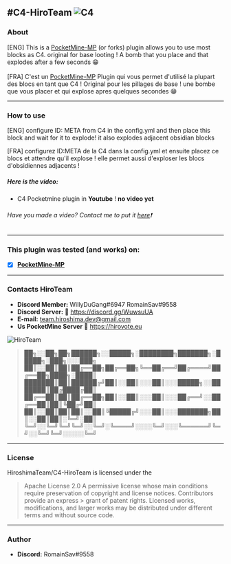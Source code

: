 #C4-HiroTeam
![C4](https://zupimages.net/up/20/24/4988.png)
---
### About
[ENG] This is a [PocketMine-MP](https://github.com/pmmp/PocketMine-MP) (or forks) plugin allows you to use most blocks as C4. original for base looting ! A bomb that you place and that explodes after a few seconds :grin:<br/><br/>
[FRA] C'est un [PocketMine-MP](https://github.com/pmmp/PocketMine-MP) Plugin qui vous permet d'utilisé la plupart des blocs en tant que C4 ! Original pour les pillages de base ! une bombe que vous placer et qui explose apres quelques secondes :grin:

---
### How to use
[ENG] configure ID: META from C4 in the config.yml and then place this block and wait for it to explode! it also explodes adjacent obsidian blocks

[FRA] configurez ID:META de la C4 dans la config.yml et ensuite placez ce blocs et attendre qu'il explose ! elle permet aussi d'exploser les blocs d'obsidiennes adjacents !

##### Here is the video:
- C4 Pocketmine plugin in __Youtube__ ! __no video yet__

###### Have you made a video? Contact me to put it [here](https://discord.gg/WuwsuUA):exclamation:

---
### **This plugin was tested (and works) on:**

- [x] **[PocketMine-MP](https://github.com/pmmp/PocketMine-MP)**
---
### Contacts HiroTeam

- **Discord Member:** WillyDuGang#6947 RomainSav#9558
- **Discord Server:** :link:  https://discord.gg/WuwsuUA<br/>
- **E-mail:** team.hiroshima.dev@gmail.com<br/>
- **Us PocketMine Server** :link:  https://hirovote.eu<br/>

![HiroTeam](https://zupimages.net/up/20/24/m7ym.png)
> ██╗░░██╗██╗██████╗░░█████╗░████████╗███████╗░█████╗░███╗░░░███╗</br>
> ██║░░██║██║██╔══██╗██╔══██╗╚══██╔══╝██╔════╝██╔══██╗████╗░████║</br>
> ███████║██║██████╔╝██║░░██║░░░██║░░░█████╗░░███████║██╔████╔██║</br>
> ██╔══██║██║██╔══██╗██║░░██║░░░██║░░░██╔══╝░░██╔══██║██║╚██╔╝██║</br>
> ██║░░██║██║██║░░██║╚█████╔╝░░░██║░░░███████╗██║░░██║██║░╚═╝░██║</br>
> ╚═╝░░╚═╝╚═╝╚═╝░░╚═╝░╚════╝░░░░╚═╝░░░╚══════╝╚═╝░░╚═╝╚═╝░░░░░╚═╝
---
### License
HiroshimaTeam/C4-HiroTeam is licensed under the

> Apache License 2.0
>A permissive license whose main conditions require preservation of copyright and license notices. Contributors provide an express > grant of patent rights. Licensed works, modifications, and larger works may be distributed under different terms and without source code.
---
### Author
- **Discord:** RomainSav#9558
